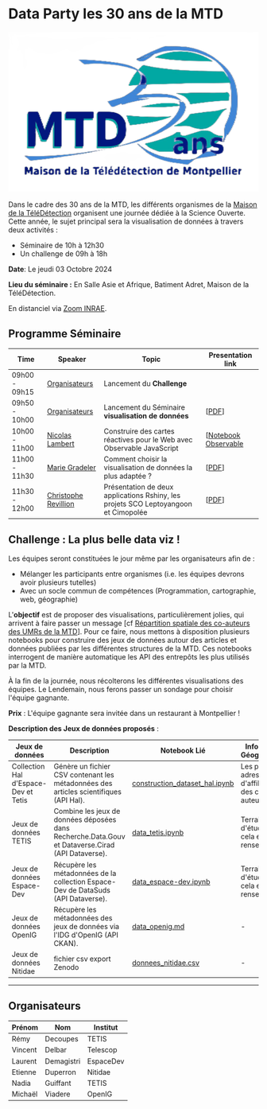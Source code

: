 # Data Party les 30 ans de la MTD

![logo_30ans](readme.files/30ans_mtd.png)

Dans le cadre des 30 ans de la MTD, les différents organismes de la [Maison de la TéléDétection]() organisent une journée dédiée à la Science Ouverte. Cette année, le sujet principal sera la visualisation de données à travers deux activités :

- Séminaire de 10h à 12h30
- Un challenge de 09h à 18h

**Date**: Le jeudi 03 Octobre 2024

**Lieu du séminaire :**
En Salle Asie et Afrique, Batiment Adret, Maison de la TéléDétection.

En distanciel via [Zoom INRAE](https://inrae-fr.zoom.us/j/3650238425?pwd=dEorRHlQNTF2b1Bzb1NsVHdqUmZGdz09&omn=96030529291).


## Programme Séminaire 

| Time           | Speaker               | Topic                                        | Presentation link |
| -------------- | --------------------- | -------------------------------------------- | ----- |
| 09h00 - 09h15  | [Organisateurs](https://30ans-mtd.github.io/dataparty/about.html)          | Lancement du **Challenge**                                 |                              | [[PDF](https://github.com/30ans-MTD/dataparty/raw/main/presentations/2024-10-03_Dataparty_30ans-challenge.pdf)] |
| 09h50 - 10h00  | [Organisateurs](https://30ans-mtd.github.io/dataparty/about.html)          | Lancement du Séminaire **visualisation de données**                                | [[PDF](https://github.com/30ans-MTD/dataparty/raw/main/presentations/2024-10-03_Dataparty_30ans-webinaire.pdf)] |
| 10h00 - 11h00  | [Nicolas Lambert](https://neocarto.hypotheses.org/nicolas-lambert)        | Construire des cartes réactives pour le Web avec Observable JavaScript                      | [[Notebook Observable](https://observablehq.com/@neocartocnrs/mtd) |]
| 11h00 - 11h30  | [Marie Gradeler](https://fr.linkedin.com/in/marie-gradeler)         | Comment choisir la visualisation de données la plus adaptée ?| [[PDF](https://github.com/30ans-MTD/dataparty/raw/main/presentations/Comment%20choisir%20la%20visualisation%20de%20donn%C3%A9es%20la%20plus%20adapt%C3%A9e.pdf)]
| 11h30 - 12h00  | [Christophe Revillion](https://www.researchgate.net/profile/Christophe-Revillion)   | Présentation de deux applications Rshiny, les projets SCO Leptoyangoon et Cimopolée                              | [[PDF](https://nextcloud.inrae.fr/s/jKXxi7yxyTAQX2J)] |



## Challenge : La plus belle data viz !
Les équipes seront constituées le jour même par les organisateurs afin de :

- Mélanger les participants entre organismes (i.e. les équipes devrons avoir plusieurs tutelles)
- Avec un socle commun de compétences (Programmation, cartographie, web, géographie)

L'**objectif** est de proposer des visualisations, particulièrement jolies, qui arrivent à faire passer un message [cf [Répartition spatiale des co-auteurs des UMRs de la MTD](https://30ans-mtd.github.io/dataparty/idees_dataviz.html)].
Pour ce faire, nous mettons à disposition plusieurs notebooks pour construire des jeux de données autour des articles et données publiées par les différentes structures de la MTD. Ces notebooks interrogent de manière automatique les API des entrepôts les plus utilisés par la MTD.

À la fin de la journée, nous récolterons les différentes visualisations des équipes. Le Lendemain, nous ferons passer un sondage pour choisir l'équipe gagnante.

**Prix** : L'équipe gagnante sera invitée dans un restaurant à Montpellier !

**Description des Jeux de données proposés** : 

| Jeux de données                        | Description                                                                                   | Notebook Lié                                         | Information Géographique                            |
| ------------------------------------ | --------------------------------------------------------------------------------------------- | ---------------------------------------------------- | --------------------------------------------------- |
| Collection Hal d'Espace-Dev et Tetis | Génère un fichier CSV contenant les métadonnées des articles scientifiques (API Hal).          | [construction_dataset_hal.ipynb](notebooks/hal_dataset.ipynb) | Les pays des adresses d'affiliation des co-auteurs       |
| Jeux de données TETIS                | Combine les jeux de données déposées dans Recherche.Data.Gouv et Dataverse.Cirad (API Dataverse). | [data_tetis.ipynb](notebooks/data_tetis.ipynb)        | Terrain d'étude quand cela est renseigné |
| Jeux de données Espace-Dev           | Récupère les métadonnées de la collection Espace-Dev de DataSuds (API Dataverse).              | [data_espace-dev.ipynb](notebooks/data_espace-dev.ipynb) | Terrain d'étude quand cela est renseigné    |
| Jeux de données OpenIG               | Récupère les métadonnées des jeux de données via l'IDG d'OpenIG (API CKAN).                   | [data_openig.md](notebooks/data_openig.md)      | -  |
| Jeux de données Nitidae | fichier csv export Zenodo | [donnees_nitidae.csv](https://github.com/30ans-MTD/dataparty/blob/main/readme.files/donnees_nitidae.csv) | -  |





---

## Organisateurs

 | Prénom   | Nom     | Institut      |
|-----------|----------|---------------|
| Rémy      | Decoupes | TETIS         |
| Vincent   | Delbar   | Telescop      |
| Laurent   | Demagistri| EspaceDev    |
| Etienne   | Duperron | Nitidae       |
| Nadia     | Guiffant | TETIS         |
| Michaël   | Viadere  | OpenIG        |